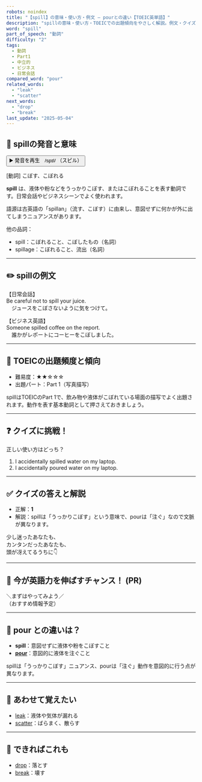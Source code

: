 ```yaml
---
robots: noindex
title: "【spill】の意味・使い方・例文 ― pourとの違い【TOEIC英単語】"
description: "spillの意味・使い方・TOEICでの出題傾向をやさしく解説。例文・クイズ付きでpourとの違いもわかりやすく学べます。"
word: "spill"
part_of_speech: "動詞"
difficulty: "2"
tags:
  - 動詞
  - Part1
  - 中立的
  - ビジネス
  - 日常会話
compared_word: "pour"
related_words:
  - "leak"
  - "scatter"
next_words:
  - "drop"
  - "break"
last_update: "2025-05-04"
---
```


## 🔰 spillの発音と意味

<button class="play-audio" onclick="playTTS('spill')">
  <span class="play-audio-main">
    ▶️ 発音を再生　/spɪl/
  </span>
  <span class="play-audio-sub">
    （スピル）
  </span>
</button>

[動詞] こぼす、こぼれる

**spill** は、液体や粉などをうっかりこぼす、またはこぼれることを表す動詞です。日常会話やビジネスシーンでよく使われます。

語源は古英語の「spillan」（流す、こぼす）に由来し、意図せずに何かが外に出てしまうニュアンスがあります。

他の品詞：  
- spill：こぼれること、こぼしたもの（名詞）
- spillage：こぼれること、流出（名詞）

---

## ✏️ spillの例文

【日常会話】  
Be careful not to spill your juice.  
　ジュースをこぼさないように気をつけて。

【ビジネス英語】  
Someone spilled coffee on the report.  
　誰かがレポートにコーヒーをこぼしました。

---

## 🎯 TOEICの出題頻度と傾向

- 難易度：★★☆☆☆
- 出題パート：Part 1（写真描写）

spillはTOEICのPart 1で、飲み物や液体がこぼれている場面の描写でよく出題されます。動作を表す基本動詞として押さえておきましょう。

---

## ❓ クイズに挑戦！

正しい使い方はどっち？

1. I accidentally spilled water on my laptop.  
2. I accidentally poured water on my laptop.

---

## ✅ クイズの答えと解説

- 正解：**1**
- 解説：spillは「うっかりこぼす」という意味で、pourは「注ぐ」なので文脈が異なります。

少し迷ったあなたも、  
カンタンだったあなたも、  
頭が冴えてるうちに👇️

---

## 🚀 今が英語力を伸ばすチャンス！ (PR)

<div class="info-center">
＼まずはやってみよう／<br>  
（おすすめ情報予定）
</div>

---

## 🤔  pour との違いは？

- **spill**：意図せずに液体や粉をこぼすこと
- **[pour](/pour)**：意図的に液体を注ぐこと

spillは「うっかりこぼす」ニュアンス、pourは「注ぐ」動作を意図的に行う点が異なります。

---

## 🧩 あわせて覚えたい

- [leak](/leak)：液体や気体が漏れる
- [scatter](/scatter)：ばらまく、散らす

---

## 📖 できればこれも

- [drop](/drop)：落とす
- [break](/break)：壊す

<!-- cvid: aid08_bid08 -->
